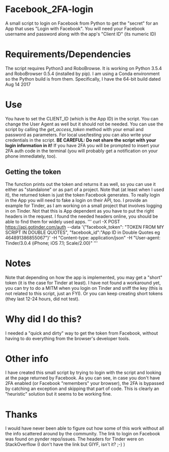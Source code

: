 # Facebook_2FA-login
A small script to login on Facebook from Python to get the "secret" for an App that uses "Login with Facebook". You will need your Facebook username and password along with the app's "Client ID" (its numeric ID)

# Requirements/Dependencies
The script requires Python3 and RoboBrowse. It is working on Python 3.5.4 and RoboBrowser 0.5.4 (installed by pip).
I am using a Conda environment so the Python build is from them.
Specifically, I have the 64-bit build dated Aug 14 2017

# Use
You have to set the CLIENT_ID (which is the App ID) in the script. You can change the User Agent as well but it should not be needed. You can use the script by calling the *get_access_token* method with your email and password as parameters. For local use/testing you can also write your credentials in the script.
**BE CAREFUL: Do not share the script with your login information in it!**
If you have 2FA you will be prompted to insert your 2FA auth code in the terminal (you will probably get a notification on your phone immediately, too).
## Getting the token
The function prints out the token and returns it as well, so you can use it either as "standalone" or as part of a project.
Note that (at least when I used it), the returned token is just the token Facebook generates. To really login in the App you will need to fake a login on their API, too.
I provide an example for Tinder, as I am working on a small project that involves logging in on Tinder.
Not that this is App dependent as you have to put the right headers in the request.
I found the needed headers online, you should be able to find them for widely used apps.
'''
    curl -X POST https://api.gotinder.com/auth --data '{"facebook_token": "TOKEN FROM MY SCRIPT IN DOUBLE QUOTES", "facebook_id":"App ID in Double Quotes eg 464891386855067"}' -H "Content-type: application/json" -H "User-agent: Tinder/3.0.4 (iPhone; iOS 7.1; Scale/2.00)"
'''
# Notes
Note that depending on how the app is implemented, you may get a "short" token (it is the case for Tinder at least). I have not found a workaround yet, you can try to do a MITM when you login on Tinder and sniff the key (this is not related to this script, just an FYI). Or you can keep creating short tokens (they last 12-24 hours, did not test).



# Why did I do this?
I needed a "quick and dirty" way to get the token from Facebook, without having to do everything from the browser's developer tools.

# Other info
I have created this small script by trying to login with the script and looking at the page returned by Facebook. As you can see, in case you don't have 2FA enabled (or Facebook "remembers" your browser), the 2FA is bypassed by catching an exception and skipping that part of code. This is clearly an "heuristic" solution but it seems to be working fine.

# Thanks
I would have never been able to figure out how some of this work without all the info scattered around by the community.
The link to login on Facebook was found on pynder repo/issues. The headers for Tinder were on StackOverflow (I don't have the link but GIYF, isn't it? ;-) )
